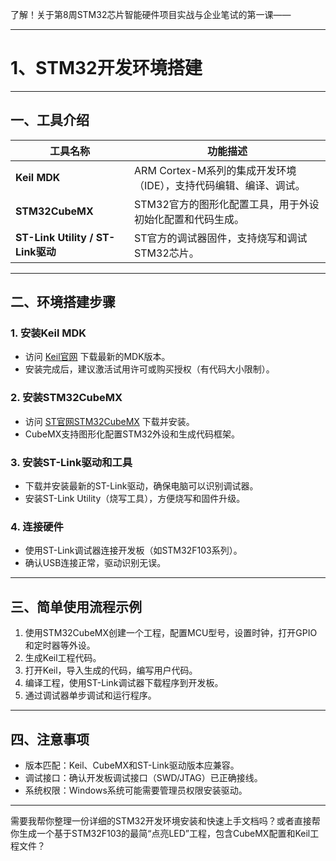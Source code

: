 了解！关于第8周STM32芯片智能硬件项目实战与企业笔试的第一课——

---

# 1、STM32开发环境搭建

---

## 一、工具介绍

| 工具名称                            | 功能描述                                     |
| ------------------------------- | ---------------------------------------- |
| **Keil MDK**                    | ARM Cortex-M系列的集成开发环境（IDE），支持代码编辑、编译、调试。 |
| **STM32CubeMX**                 | STM32官方的图形化配置工具，用于外设初始化配置和代码生成。          |
| **ST-Link Utility / ST-Link驱动** | ST官方的调试器固件，支持烧写和调试STM32芯片。               |

---

## 二、环境搭建步骤

### 1. 安装Keil MDK

* 访问 [Keil官网](https://www.keil.com/) 下载最新的MDK版本。
* 安装完成后，建议激活试用许可或购买授权（有代码大小限制）。

### 2. 安装STM32CubeMX

* 访问 [ST官网STM32CubeMX](https://www.st.com/en/development-tools/stm32cubemx.html) 下载并安装。
* CubeMX支持图形化配置STM32外设和生成代码框架。

### 3. 安装ST-Link驱动和工具

* 下载并安装最新的ST-Link驱动，确保电脑可以识别调试器。
* 安装ST-Link Utility（烧写工具），方便烧写和固件升级。

### 4. 连接硬件

* 使用ST-Link调试器连接开发板（如STM32F103系列）。
* 确认USB连接正常，驱动识别无误。

---

## 三、简单使用流程示例

1. 使用STM32CubeMX创建一个工程，配置MCU型号，设置时钟，打开GPIO和定时器等外设。
2. 生成Keil工程代码。
3. 打开Keil，导入生成的代码，编写用户代码。
4. 编译工程，使用ST-Link调试器下载程序到开发板。
5. 通过调试器单步调试和运行程序。

---

## 四、注意事项

* 版本匹配：Keil、CubeMX和ST-Link驱动版本应兼容。
* 调试接口：确认开发板调试接口（SWD/JTAG）已正确接线。
* 系统权限：Windows系统可能需要管理员权限安装驱动。

---

需要我帮你整理一份详细的STM32开发环境安装和快速上手文档吗？或者直接帮你生成一个基于STM32F103的最简“点亮LED”工程，包含CubeMX配置和Keil工程文件？

